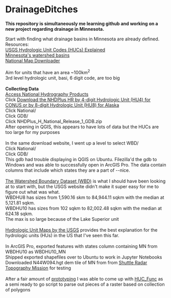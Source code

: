 # DrainageDitches
**This repository is simultaneously me learning github and working on a new project regarding drainage in Minnesota.**

Start with finding what drainage basins in Minnesota are already defined.\
Resources:\
[USGS Hydrologic Unit Codes (HUCs) Explained](https://nas.er.usgs.gov/hucs.aspx)\
[Minnesota's watershed basins](https://www.dnr.state.mn.us/watersheds/map.html)\
[National Map Downloader](https://apps.nationalmap.gov/downloader/#/)\
\
Aim for units that have an area ~100km<sup>2</sup>\
3rd level hydrologic unit, basi, 6 digit code, are too big\
\
**Collecting Data**\
[Access National Hydrography Products](https://www.usgs.gov/national-hydrography/access-national-hydrography-products)\
Click [Download the NHDPlus HR by 4-digit Hydrologic Unit (HU4) for CONUS or by 8-digit Hydrologic Unit (HU8) for Alaska](https://prd-tnm.s3.amazonaws.com/index.html?prefix=StagedProducts/Hydrography/NHDPlusHR/)\
Click National/\
Click GDB/\
Click NHDPlus_H_National_Release_1_GDB.zip\
After opening in QGIS, this appears to have lots of data but the HUCs are too large for my purposes\
\
In the same download website, I went up a level to select WBD/\
Click National/\
Click GDB/\
This gdb had trouble displaying in QGIS on Ubuntu. Filezilla'd the gdb to Windows and was able to successfully open in ArcGIS Pro. The data contain columns that include which states they are a part of --nice. \
\
[The Watershed Boundary Dataset (WBD)](https://www.usgs.gov/media/images/wbd-v231-model-poster-12202021) is what I should have been looking at to start with, but the USGS website didn't make it super easy for me to figure out what was what.\
WBDHU8 has sizes from 1,590.16 skm to 84,944.11 sqkm with the median at 5,121.81 sqkm.\
WBDHU10 has sizes from 102 sqkm to 82,002.48 sqkm with the median at 624.18 sqkm.\
The max is so large because of the Lake Superior unit\
\
[Hydrologic Unit Maps by the USGS](https://water.usgs.gov/GIS/huc.html) provides the best explanation for the hydrologic units (HUs) in the US that I've seen this far.\
\
In ArcGIS Pro, exported features with states column containing MN from WBDHU10 as WBDHU10_MN\
Shipped exported shapefiles over to Ubuntu to work in Jupyter Notebooks\
Downloaded N44W094.hgt dem tile of MN from from [Shuttle Radar Topography Mission](https://dwtkns.com/srtm30m/) for testing\
\
After a fair amount of [prototyping](https://github.com/jesse-schewe/DrainageDitches/blob/main/HUC.ipynb) I was able to come up with [HUC_Func](https://github.com/jesse-schewe/DrainageDitches/blob/main/HUC_Func.ipynb) as a semi ready to go script to parse out pieces of a raster based on collection of polygons

